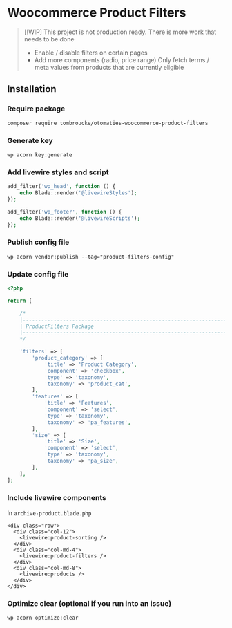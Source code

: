 # Woocommerce Product Filters

> [!WIP]
> This project is not production ready. There is more work that needs to be done
>
> - Enable / disable filters on certain pages
> - Add more components (radio, price range)
>   Only fetch terms / meta values from products that are currently eligible

## Installation

### Require package

`composer require tombroucke/otomaties-woocommerce-product-filters`

### Generate key

`wp acorn key:generate`

### Add livewire styles and script

```php
add_filter('wp_head', function () {
    echo Blade::render('@livewireStyles');
});

add_filter('wp_footer', function () {
    echo Blade::render('@livewireScripts');
});
```

### Publish config file

`wp acorn vendor:publish --tag="product-filters-config"`

### Update config file

```php
<?php

return [

    /*
    |--------------------------------------------------------------------------
    | ProductFilters Package
    |--------------------------------------------------------------------------
    */

    'filters' => [
        'product_category' => [
            'title' => 'Product Category',
            'component' => 'checkbox',
            'type' => 'taxonomy',
            'taxonomy' => 'product_cat',
        ],
        'features' => [
            'title' => 'Features',
            'component' => 'select',
            'type' => 'taxonomy',
            'taxonomy' => 'pa_features',
        ],
        'size' => [
            'title' => 'Size',
            'component' => 'select',
            'type' => 'taxonomy',
            'taxonomy' => 'pa_size',
        ],
    ],
];
```

### Include livewire components

In `archive-product.blade.php`

```blade
<div class="row">
  <div class="col-12">
    <livewire:product-sorting />
  </div>
  <div class="col-md-4">
    <livewire:product-filters />
  </div>
  <div class="col-md-8">
    <livewire:products />
  </div>
</div>
```

### Optimize clear (optional if you run into an issue)
`wp acorn optimize:clear`
